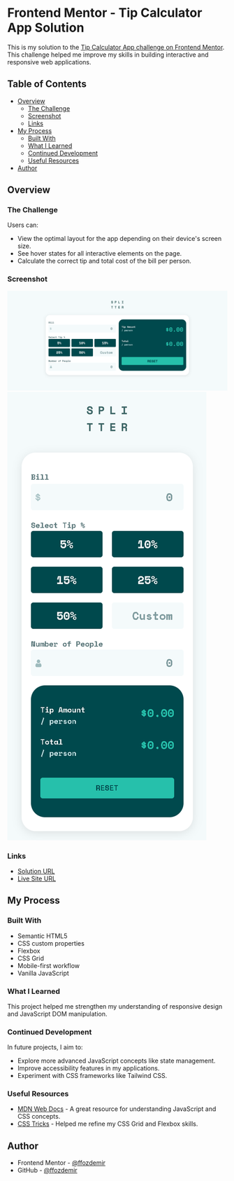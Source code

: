 # Frontend Mentor - Tip Calculator App Solution

This is my solution to the [Tip Calculator App challenge on Frontend Mentor](https://www.frontendmentor.io/challenges/tip-calculator-app-ugJNGbJUX). This challenge helped me improve my skills in building interactive and responsive web applications.

## Table of Contents

- [Overview](#overview)
  - [The Challenge](#the-challenge)
  - [Screenshot](#screenshot)
  - [Links](#links)
- [My Process](#my-process)
  - [Built With](#built-with)
  - [What I Learned](#what-i-learned)
  - [Continued Development](#continued-development)
  - [Useful Resources](#useful-resources)
- [Author](#author)

## Overview

### The Challenge

Users can:

- View the optimal layout for the app depending on their device's screen size.
- See hover states for all interactive elements on the page.
- Calculate the correct tip and total cost of the bill per person.

### Screenshot

![Screenshot of the Tip Calculator App](./images/screenshot.jpg)
![Screenshot of Mobile Design of the Tip Calculator App](./images/screenshot-mobile.jpg)

### Links

- [Solution URL](https://github.com/ffozdemir/tip-calculator-app)
- [Live Site URL](https://jovial-cassata-d06b41.netlify.app)

## My Process

### Built With

- Semantic HTML5
- CSS custom properties
- Flexbox
- CSS Grid
- Mobile-first workflow
- Vanilla JavaScript

### What I Learned

This project helped me strengthen my understanding of responsive design and JavaScript DOM manipulation.

### Continued Development

In future projects, I aim to:

- Explore more advanced JavaScript concepts like state management.
- Improve accessibility features in my applications.
- Experiment with CSS frameworks like Tailwind CSS.

### Useful Resources

- [MDN Web Docs](https://developer.mozilla.org/) - A great resource for understanding JavaScript and CSS concepts.
- [CSS Tricks](https://css-tricks.com/) - Helped me refine my CSS Grid and Flexbox skills.

## Author

- Frontend Mentor - [@ffozdemir](https://www.frontendmentor.io/profile/ffozdemir)
- GitHub - [@ffozdemir](https://github.com/ffozdemir)

